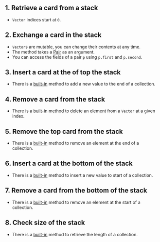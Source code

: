 ## 1. Retrieve a card from a stack
- `Vector` indices start at `0`.

## 2. Exchange a card in the stack
- `Vector`s are mutable, you can change their contents at any time.
- The method takes a [Pair](https://docs.julialang.org/en/v1/base/collections/#Base.Pair) as an argument.
- You can access the fields of a pair `p` using `p.first` and `p.second`.

## 3. Insert a card at the of top the stack
- There is a [built-in](https://docs.julialang.org/en/v1/base/collections/#Base.push!) method to add a new value to the end of a collection.

## 4. Remove a card from the stack
- There is a [built-in](https://docs.julialang.org/en/v1/base/collections/#Base.deleteat!) method to delete an element from a `Vector` at a given index.

## 5. Remove the top card from the stack
- There is a [built-in](https://docs.julialang.org/en/v1/base/collections/#Base.pop!) method to remove an element at the end of a collection.

## 6. Insert a card at the bottom of the stack
- There is a [built-in](https://docs.julialang.org/en/v1/base/collections/#Base.pushfirst!) method to insert a new value to start of a collection.

## 7. Remove a card from the bottom of the stack
- There is a [built-in](https://docs.julialang.org/en/v1/base/collections/#Base.popfirst!) method to remove an element at the start of a collection.

## 8. Check size of the stack
- There is a [built-in](https://docs.julialang.org/en/v1/base/collections/#Base.length) method to retrieve the length of a collection.
